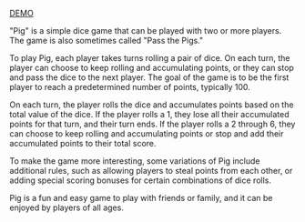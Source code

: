 [DEMO](https://dragotaiv.github.io/Pig_game/)

"Pig" is a simple dice game that can be played with two or more players. The game is also sometimes called "Pass the Pigs."

To play Pig, each player takes turns rolling a pair of dice. On each turn, the player can choose to keep rolling and accumulating points, or they can stop and pass the dice to the next player. The goal of the game is to be the first player to reach a predetermined number of points, typically 100.

On each turn, the player rolls the dice and accumulates points based on the total value of the dice. If the player rolls a 1, they lose all their accumulated points for that turn, and their turn ends. If the player rolls a 2 through 6, they can choose to keep rolling and accumulating points or stop and add their accumulated points to their total score.

To make the game more interesting, some variations of Pig include additional rules, such as allowing players to steal points from each other, or adding special scoring bonuses for certain combinations of dice rolls.

Pig is a fun and easy game to play with friends or family, and it can be enjoyed by players of all ages.



